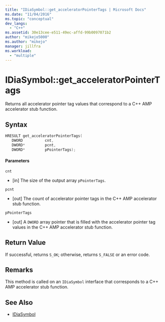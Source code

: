 ```yaml
---
title: "IDiaSymbol::get_acceleratorPointerTags | Microsoft Docs"
ms.date: "11/04/2016"
ms.topic: "conceptual"
dev_langs:
  - "C++"
ms.assetid: 30e13cee-e511-49ec-affd-99b0097071b2
author: "mikejo5000"
ms.author: "mikejo"
manager: jillfra
ms.workload:
  - "multiple"
---
```

# IDiaSymbol::get_acceleratorPointerTags
Returns all accelerator pointer tag values that correspond to a C++ AMP accelerator stub function.

## Syntax

```C++
HRESULT get_acceleratorPointerTags(
   DWORD          cnt,
   DWORD*         pcnt,
   DWORD*         pPointerTags);
```

#### Parameters
 `cnt`
- [in] The size of the output array `pPointerTags`.

 `pcnt`
- [out] The count of accelerator pointer tags in the C++ AMP accelerator stub function.

 `pPointerTags`
- [out] A `DWORD` array pointer that is filled with the accelerator pointer tag values in the C++ AMP accelerator stub function.

## Return Value
 If successful, returns `S_OK`; otherwise, returns `S_FALSE` or an error code.

## Remarks
 This method is called on an `IDiaSymbol` interface that corresponds to a C++ AMP accelerator stub function.

## See Also
- [IDiaSymbol](../../debugger/debug-interface-access/idiasymbol.md)